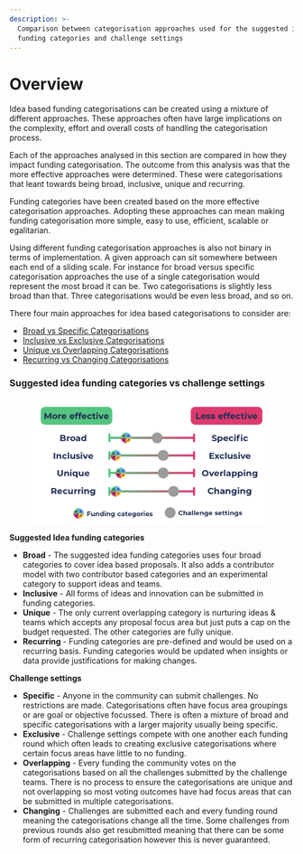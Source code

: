 ```yaml
---
description: >-
  Comparison between categorisation approaches used for the suggested idea
  funding categories and challenge settings
---
```


# Overview

Idea based funding categorisations can be created using a mixture of different approaches. These approaches often have large implications on the complexity, effort and overall costs of handling the categorisation process.

Each of the approaches analysed in this section are compared in how they impact funding categorisation. The outcome from this analysis was that the more effective approaches were determined. These were categorisations that leant towards being broad, inclusive, unique and recurring.

Funding categories have been created based on the more effective categorisation approaches. Adopting these approaches can mean making funding categorisation more simple, easy to use, efficient, scalable or egalitarian.

Using different funding categorisation approaches is also not binary in terms of implementation. A given approach can sit somewhere between each end of a sliding scale. For instance for broad versus specific categorisation approaches the use of a single categorisation would represent the most broad it can be. Two categorisations is slightly less broad than that. Three categorisations would be even less broad, and so on.

There four main approaches for idea based categorisations to consider are:

* [Broad vs Specific Categorisations](broad-vs-specific-categorisations.md)
* [Inclusive vs Exclusive Categorisations](inclusive-vs-exclusive-categorisations.md)
* [Unique vs Overlapping Categorisations](unique-vs-overlapping-categorisations.md)
* [Recurring vs Changing Categorisations](recurring-vs-changing-categorisations.md)



### Suggested idea funding categories vs challenge settings

<figure><img src="../.gitbook/assets/categorisation-approaches-comparison (1).png" alt=""><figcaption></figcaption></figure>

**Suggested Idea funding categories**

* **Broad** - The suggested idea funding categories uses four broad categories to cover idea based proposals. It also adds a contributor model with two contributor based categories and an experimental category to support ideas and teams.
* **Inclusive** - All forms of ideas and innovation can be submitted in funding categories.
* **Unique** - The only current overlapping category is nurturing ideas & teams which accepts any proposal focus area but just puts a cap on the budget requested. The other categories are fully unique.
* **Recurring** - Funding categories are pre-defined and would be used on a recurring basis. Funding categories would be updated when insights or data provide justifications for making changes.



**Challenge settings**

* **Specific** - Anyone in the community can submit challenges. No restrictions are made. Categorisations often have focus area groupings or are goal or objective focussed. There is often a mixture of broad and specific categorisations with a larger majority usually being specific.
* **Exclusive** - Challenge settings compete with one another each funding round which often leads to creating exclusive categorisations where certain focus areas have little to no funding.
* **Overlapping** - Every funding the community votes on the categorisations based on all the challenges submitted by the challenge teams. There is no process to ensure the categorisations are unique and not overlapping so most voting outcomes have had focus areas that can be submitted in multiple categorisations.
* **Changing** - Challenges are submitted each and every funding round meaning the categorisations change all the time. Some challenges from previous rounds also get resubmitted meaning that there can be some form of recurring categorisation however this is never guaranteed.
